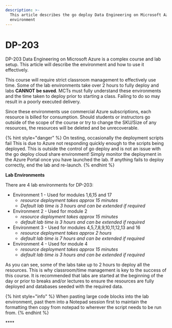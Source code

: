 ```yaml
---
description: >-
  This article describes the go deploy Data Engineering on Microsoft Azure lab
  environment
---
```


# DP-203

DP-203 Data Engineering on Microsoft Azure is a complex course and lab setup.  This article will describe the environment and how to use it effectively.

This course will require strict classroom management to effectively use time.  Some of the lab environments take over 2 hours to fully deploy and labs **CANNOT** **be saved**.  MCTs must fully understand these environments and the time taken to deploy prior to starting a class.  Failing to do so may result in a poorly executed delivery.

Since these environments use commercial Azure subscriptions, each resource is billed for consumption. Should students or instructors go outside of the scope of the course or try to change the SKU/Size of any resources, the resources will be deleted and be unrecoverable.

{% hint style="danger" %}
On testing, occasionally the deployment scripts fail  This is due to Azure not responding quickly enough to the scripts being deployed.  This is outside the control of go deploy and is not an issue with the go deploy cloud share environment!  Simply monitor the deployment in the Azure Portal once you have launched the lab.  If anything fails to deploy correctly, end the lab and re-launch.
{% endhint %}

**Lab Environments**  
  
There are 4 lab environments for DP-203:

* Environment 1 - Used for modules 1,6,15 and 17
  * _resource deployment takes approx 15 minutes_
  * _Default lab time is 3 hours and can be extended if required_
* Environment 2 - Used for module 2
  * _resource deployment takes approx 15 minutes_
  * _default lab time is 3 hours and can be extended if required_
* Environment 3 - Used for modules 4,5,7,8,9,10,11,12,13 and 16
  * _resource deployment takes approx 2 hours_
  * _default lab time is 7 hours and can be extended if required_
* Environment 4 - Used for module 4
  * _resource deployment takes approx 15 minutes_
  * _default lab time is 3 hours and can be extended if required_

As you can see, some of the labs take up to 2 hours to deploy all the resources.  This is why classroom/time management is key to the success of this course.  It is recommended that labs are started at the beginning of the day or prior to breaks and/or lectures to ensure the resources are fully deployed and databases seeded with the required data.

{% hint style="info" %}
When pasting large code blocks into the lab environment, past them into a Notepad session first to maintain the formatting then copy from notepad to wherever the script needs to be run from.
{% endhint %}



\*\*\*\*



